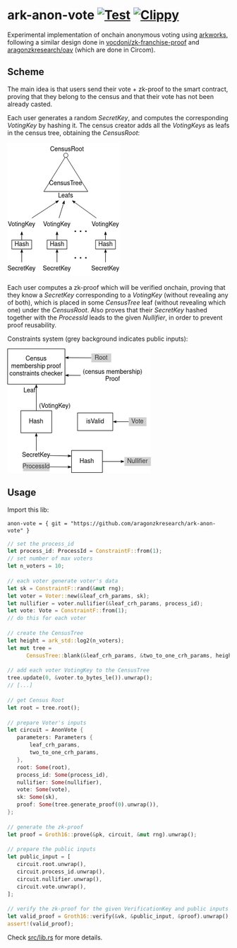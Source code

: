 # ark-anon-vote [![Test](https://github.com/aragonzkresearch/ark-anon-vote/workflows/Test/badge.svg)](https://github.com/aragonzkresearch/ark-anon-vote/actions?query=workflow%3ATest) [![Clippy](https://github.com/aragonzkresearch/ark-anon-vote/workflows/Clippy/badge.svg)](https://github.com/aragonzkresearch/ark-anon-vote/actions?query=workflow%3AClippy)

Experimental implementation of onchain anonymous voting using [arkworks](https://arkworks.rs), following a similar design done in [vocdoni/zk-franchise-proof](https://github.com/vocdoni/zk-franchise-proof-circuit) and [aragonzkresearch/oav](https://github.com/aragonzkresearch/ovote/blob/main/circuits/src/oav.circom) (which are done in Circom).


## Scheme
The main idea is that users send their vote + zk-proof to the smart contract, proving that they belong to the census and that their vote has not been already casted.

Each user generates a random *SecretKey*, and computes the corresponding *VotingKey* by hashing it.
The census creator adds all the *VotingKeys* as leafs in the census tree, obtaining the *CensusRoot*:

![](ark-anon-vote-censustree.png)

Each user computes a zk-proof which will be verified onchain, proving that they know a *SecretKey* corresponding to a *VotingKey* (without revealing any of both), which is placed in some *CensusTree* leaf (without revealing which one) under the *CensusRoot*. Also proves that their *SecretKey* hashed together with the *ProcessId* leads to the given *Nullifier*, in order to prevent proof reusability.

Constraints system (grey background indicates public inputs):

![](ark-anon-vote-constraints.png)

## Usage
Import this lib:
```
anon-vote = { git = "https://github.com/aragonzkresearch/ark-anon-vote" }
```

```rust
// set the process_id
let process_id: ProcessId = ConstraintF::from(1);
// set number of max voters
let n_voters = 10;

// each voter generate voter's data
let sk = ConstraintF::rand(&mut rng);
let voter = Voter::new(&leaf_crh_params, sk);
let nullifier = voter.nullifier(&leaf_crh_params, process_id);
let vote: Vote = ConstraintF::from(1);
// do this for each voter

// create the CensusTree
let height = ark_std::log2(n_voters);
let mut tree =
      CensusTree::blank(&leaf_crh_params, &two_to_one_crh_params, height as usize).unwrap();

// add each voter VotingKey to the CensusTree
tree.update(0, &voter.to_bytes_le()).unwrap();
// [...]

// get Census Root
let root = tree.root();

// prepare Voter's inputs
let circuit = AnonVote {
   parameters: Parameters {
       leaf_crh_params,
       two_to_one_crh_params,
   },
   root: Some(root),
   process_id: Some(process_id),
   nullifier: Some(nullifier),
   vote: Some(vote),
   sk: Some(sk),
   proof: Some(tree.generate_proof(0).unwrap()),
};

// generate the zk-proof
let proof = Groth16::prove(&pk, circuit, &mut rng).unwrap();

// prepare the public inputs
let public_input = [
   circuit.root.unwrap(),
   circuit.process_id.unwrap(),
   circuit.nullifier.unwrap(),
   circuit.vote.unwrap(),
];

// verify the zk-proof for the given VerificationKey and public inputs
let valid_proof = Groth16::verify(&vk, &public_input, &proof).unwrap();
assert!(valid_proof);
```
Check [src/lib.rs](https://github.com/aragonzkresearch/ark-anon-vote/blob/main/src/lib.rs) for more details.
